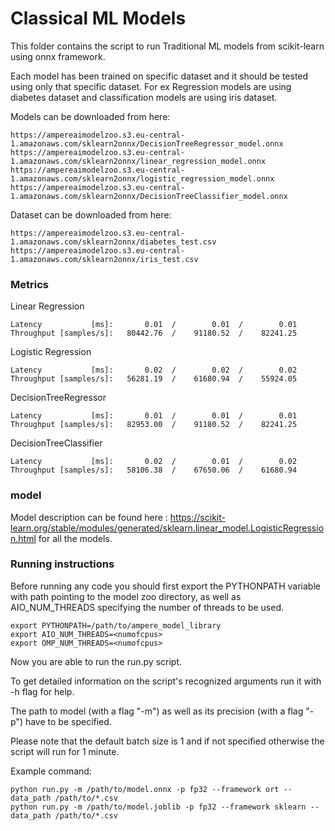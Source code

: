 # Classical ML Models

This folder contains the script to run Traditional ML models from scikit-learn using onnx framework.

Each model has been trained on specific dataset and it should be tested using only that specific dataset. For ex Regression models are using diabetes dataset and classification models are using iris dataset.

Models can be downloaded from here:

```
https://ampereaimodelzoo.s3.eu-central-1.amazonaws.com/sklearn2onnx/DecisionTreeRegressor_model.onnx
https://ampereaimodelzoo.s3.eu-central-1.amazonaws.com/sklearn2onnx/linear_regression_model.onnx
https://ampereaimodelzoo.s3.eu-central-1.amazonaws.com/sklearn2onnx/logistic_regression_model.onnx
https://ampereaimodelzoo.s3.eu-central-1.amazonaws.com/sklearn2onnx/DecisionTreeClassifier_model.onnx
```

Dataset can be downloaded from here:
```
https://ampereaimodelzoo.s3.eu-central-1.amazonaws.com/sklearn2onnx/diabetes_test.csv
https://ampereaimodelzoo.s3.eu-central-1.amazonaws.com/sklearn2onnx/iris_test.csv

```

### Metrics

Linear Regression

 ```                             mean  /      median  / 90th-percentile
 Latency           [ms]:       0.01  /        0.01  /        0.01
 Throughput [samples/s]:   80442.76  /    91180.52  /    82241.25
 ```

Logistic Regression

 ```                              mean  /      median  / 90th-percentile
 Latency           [ms]:       0.02  /        0.02  /        0.02
 Throughput [samples/s]:   56281.19  /    61680.94  /    55924.05
 ```

DecisionTreeRegressor

 ```                            mean  /      median  / 90th-percentile
 Latency           [ms]:       0.01  /        0.01  /        0.01
 Throughput [samples/s]:   82953.00  /    91180.52  /    82241.25
 ```
DecisionTreeClassifier

 ```                             mean  /      median  / 90th-percentile
 Latency           [ms]:       0.02  /        0.01  /        0.02
 Throughput [samples/s]:   58106.38  /    67650.06  /    61680.94
 ```

### model

Model description can be found here : https://scikit-learn.org/stable/modules/generated/sklearn.linear_model.LogisticRegression.html for all the models.


### Running instructions

Before running any code you should first export the PYTHONPATH variable with path pointing to the model zoo directory,
as well as AIO_NUM_THREADS specifying the number of threads to be used.

```
export PYTHONPATH=/path/to/ampere_model_library
export AIO_NUM_THREADS=<numofcpus>
export OMP_NUM_THREADS=<numofcpus>
```

Now you are able to run the run.py script. 

To get detailed information on the script's recognized arguments run it with -h flag for help.

The path to model (with a flag "-m") as well as its precision (with a flag "-p") have to be specified.

Please note that the default batch size is 1 and if not specified otherwise the script will run for 1 minute.

Example command: 

```
python run.py -m /path/to/model.onnx -p fp32 --framework ort --data_path /path/to/*.csv
python run.py -m /path/to/model.joblib -p fp32 --framework sklearn --data_path /path/to/*.csv
```
